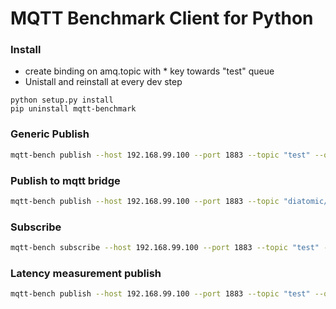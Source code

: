 # MQTT Benchmark Client for Python

### Install


* create binding on amq.topic with * key towards "test" queue
* Unistall and reinstall at every dev step

```
python setup.py install
pip uninstall mqtt-benchmark
```

### Generic Publish
```sh
mqtt-bench publish --host 192.168.99.100 --port 1883 --topic "test" --qos 0 --thread-num 10 --publish-num 50 --message "I'm test" --username hub-iot --password hub-iot
```
### Publish to mqtt bridge
```sh
mqtt-bench publish --host 192.168.99.100 --port 1883 --topic "diatomic/paris" --qos 0 --thread-num 10 --publish-num 50 --message '{"senml" : [{"bn":"urn:sosa:Sensor:00sfsf08","n":"incoming","u":"count","v":1200},{"n":"outgoing","u":"count","v":506}]}' --senml
```

### Subscribe
```sh
mqtt-bench subscribe --host 192.168.99.100 --port 1883 --topic "test" --qos 2 --file output.txt
```

### Latency measurement publish
```sh
mqtt-bench publish --host 192.168.99.100 --port 1883 --topic "test" --qos 0 --thread-num 10 --publish-num 50 --message $(($(date +%s%N)/1000000))
```
